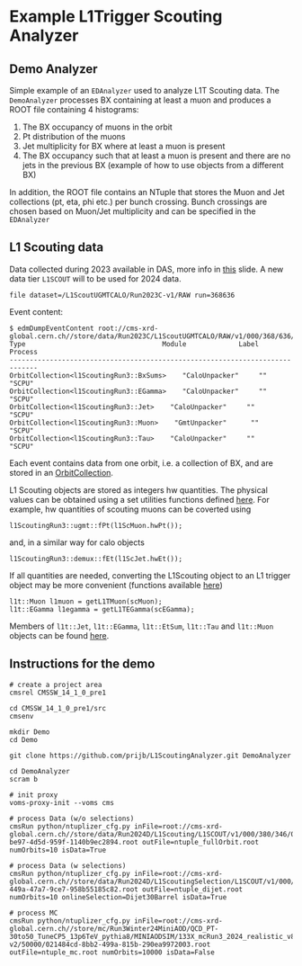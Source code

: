 # Example L1Trigger Scouting Analyzer

## Demo Analyzer
Simple example of an `EDAnalyzer` used to analyze L1T Scouting data.
The `DemoAnalyzer` processes BX containing at least a muon and produces a ROOT file containing 4 histograms:
1. The BX occupancy of muons in the orbit
2. Pt distribution of the muons
3. Jet multiplicity for BX where at least a muon is present
4. The BX occupancy such that at least a muon is present and there are no jets in the previous BX (example of how to use objects from a different BX)

In addition, the ROOT file contains an NTuple that stores the Muon and Jet collections (pt, eta, phi etc.) per bunch crossing. Bunch crossings are chosen based on Muon/Jet multiplicity and can be specified in the `EDAnalyzer`

## L1 Scouting data
Data collected during 2023 available in DAS, more info in [this](https://indico.cern.ch/event/1381539/contributions/5806977/attachments/2799342/4883215/L1scoutingdataavailability.pdf) slide.
A new data tier `L1SCOUT` will to be used for 2024 data.

```
file dataset=/L1ScoutUGMTCALO/Run2023C-v1/RAW run=368636
```

Event content:
```
$ edmDumpEventContent root://cms-xrd-global.cern.ch//store/data/Run2023C/L1ScoutUGMTCALO/RAW/v1/000/368/636/00000/run368636_ls0400.root
Type                                  Module             Label     Process   
-----------------------------------------------------------------------------
OrbitCollection<l1ScoutingRun3::BxSums>    "CaloUnpacker"     ""        "SCPU"    
OrbitCollection<l1ScoutingRun3::EGamma>    "CaloUnpacker"     ""        "SCPU"    
OrbitCollection<l1ScoutingRun3::Jet>    "CaloUnpacker"     ""        "SCPU"    
OrbitCollection<l1ScoutingRun3::Muon>    "GmtUnpacker"      ""        "SCPU"    
OrbitCollection<l1ScoutingRun3::Tau>    "CaloUnpacker"     ""        "SCPU"
```

Each event contains data from one orbit, i.e. a collection of BX, and are stored in an [OrbitCollection](https://github.com/cms-sw/cmssw/blob/master/DataFormats/L1Scouting/interface/OrbitCollection.h).

L1 Scouting objects are stored as integers hw quantities. The physical values can be obtained using a set utilities functions defined [here](https://github.com/cms-sw/cmssw/blob/master/L1TriggerScouting/Utilities/interface/conversion.h).
For example, hw quantities of scouting muons can be coverted using
```
l1ScoutingRun3::ugmt::fPt(l1ScMuon.hwPt());
```
and, in a similar way for calo objects
```
l1ScoutingRun3::demux::fEt(l1ScJet.hwEt());
```

If all quantities are needed, converting the L1Scouting object to an L1 trigger object may be more convenient (functions available [here](https://github.com/cms-sw/cmssw/blob/master/L1TriggerScouting/Utilities/interface/convertToL1TFormat.h))
```
l1t::Muon l1muon = getL1TMuon(scMuon);
l1t::EGamma l1egamma = getL1TEGamma(scEGamma);
```

Members of `l1t::Jet`, `l1t::EGamma`, `l1t::EtSum`, `l1t::Tau` and `l1t::Muon` objects can be found [here](https://github.com/cms-sw/cmssw/tree/master/DataFormats/L1Trigger/interface).

## Instructions for the demo

```
# create a project area
cmsrel CMSSW_14_1_0_pre1 

cd CMSSW_14_1_0_pre1/src
cmsenv

mkdir Demo
cd Demo

git clone https://github.com/prijb/L1ScoutingAnalyzer.git DemoAnalyzer

cd DemoAnalyzer
scram b

# init proxy
voms-proxy-init --voms cms

# process Data (w/o selections)
cmsRun python/ntuplizer_cfg.py inFile=root://cms-xrd-global.cern.ch//store/data/Run2024D/L1Scouting/L1SCOUT/v1/000/380/346/00000/ee9f4dfe-be97-4d5d-959f-1140b9ec2894.root outFile=ntuple_fullOrbit.root numOrbits=10 isData=True

# process Data (w selections)
cmsRun python/ntuplizer_cfg.py inFile=root://cms-xrd-global.cern.ch//store/data/Run2024D/L1ScoutingSelection/L1SCOUT/v1/000/380/346/00000/7c9d89df-449a-47a7-9ce7-958b55185c82.root outFile=ntuple_dijet.root numOrbits=10 onlineSelection=Dijet30Barrel isData=True

# process MC
cmsRun python/ntuplizer_cfg.py inFile=root://cms-xrd-global.cern.ch//store/mc/Run3Winter24MiniAOD/QCD_PT-30to50_TuneCP5_13p6TeV_pythia8/MINIAODSIM/133X_mcRun3_2024_realistic_v8-v2/50000/021484cd-8bb2-499a-815b-290ea9972003.root outFile=ntuple_mc.root numOrbits=10000 isData=False
```

